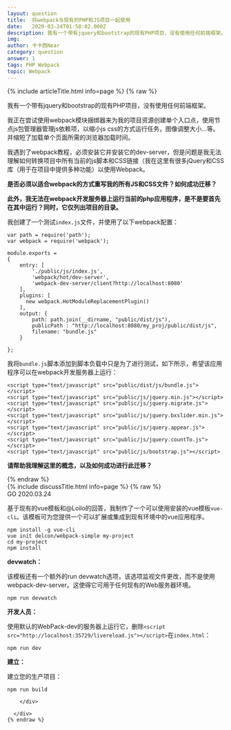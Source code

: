 ```yaml
---
layout: question
title:  将webpack与现有的PHP和JS项目一起使用
date:   2020-03-24T01:58:02.000Z
description: 我有一个带有jquery和bootstrap的现有PHP项目，没有使用任何前端框架。我正在尝试使用webpack模块捆绑器来为我的项目资源创建单个入口...
img: 
author: 卡卡西Near
category: question
answer: 1
tags: PHP Webpack
topic: Webpack
---
```

<div class="article-root">
  <div class="article">
    {% include articleTitle.html info=page %}
    {% raw %}
    <div class="article-content"><p><font style="vertical-align: inherit;"><font style="vertical-align: inherit;">我有一个带有jquery和bootstrap的现有PHP项目，没有使用任何前端框架。</font></font></p>

<p><font style="vertical-align: inherit;"><font style="vertical-align: inherit;">我正在尝试使用webpack模块捆绑器来为我的项目资源创建单个入口点，使用节点js包管理器管理js依赖项，以缩小js css的方式运行任务，图像调整大小...等。</font><font style="vertical-align: inherit;">并缩短了加载单个页面所需的浏览器加载时间。</font></font></p>

<p><font style="vertical-align: inherit;"><font style="vertical-align: inherit;">我遇到了webpack教程，必须安装它并安装它的dev-server，但是问题是我无法理解如何转换项目中所有当前的js脚本和CSS链接（我在这里有很多jQuery和CSS库（用于在项目中提供多种功能）以使用Webpack。</font></font></p>

<p><strong><font style="vertical-align: inherit;"><font style="vertical-align: inherit;">是否必须以适合webpack的方式重写我的所有JS和CSS文件？</font><font style="vertical-align: inherit;">如何成功迁移？</font></font></strong></p>

<p><strong><font style="vertical-align: inherit;"><font style="vertical-align: inherit;">此外，我无法在webpack开发服务器上运行当前的php应用程序，是不是要首先在其中运行？</font><font style="vertical-align: inherit;">同时，它仅列出项目的目录。</font></font></strong></p>

<p><font style="vertical-align: inherit;"><font style="vertical-align: inherit;">我创建了一个测试</font></font><code>index.js</code><font style="vertical-align: inherit;"><font style="vertical-align: inherit;">文件，并使用了以下webpack配置：</font></font></p>

<pre><code>var path = require('path');<font></font>
var webpack = require('webpack');<font></font>
<font></font>
module.exports =<font></font>
{<font></font>
    entry: [<font></font>
        './public/js/index.js',<font></font>
        'webpack/hot/dev-server',<font></font>
        'webpack-dev-server/client?http://localhost:8080'<font></font>
    ],<font></font>
    plugins: [<font></font>
      new webpack.HotModuleReplacementPlugin()<font></font>
    ],<font></font>
    output: {<font></font>
        path: path.join(__dirname, "public/dist/js"),<font></font>
        publicPath : "http://localhost:8080/my_proj/public/dist/js",<font></font>
        filename: "bundle.js"<font></font>
    }<font></font>
<font></font>
};<font></font>
</code></pre>

<p><font style="vertical-align: inherit;"><font style="vertical-align: inherit;">我将</font></font><code>bundle.js</code><font style="vertical-align: inherit;"><font style="vertical-align: inherit;">脚本</font><font style="vertical-align: inherit;">添加</font><font style="vertical-align: inherit;">到脚本负载中只是为了进行测试，如下所示，希望该应用程序可以在webpack开发服务器上运行：</font></font></p>

<pre><code>&lt;script type="text/javascript" src="public/dist/js/bundle.js"&gt;&lt;/script&gt;<font></font>
&lt;script type="text/javascript" src="public/js/jquery.min.js"&gt;&lt;/script&gt;<font></font>
&lt;script type="text/javascript" src="public/js/jquery.migrate.js"&gt;&lt;/script&gt;<font></font>
&lt;script type="text/javascript" src="public/js/jquery.bxslider.min.js"&gt;&lt;/script&gt;<font></font>
&lt;script type="text/javascript" src="public/js/jquery.appear.js"&gt;&lt;/script&gt;<font></font>
&lt;script type="text/javascript" src="public/js/jquery.countTo.js"&gt;&lt;/script&gt;<font></font>
&lt;script type="text/javascript" src="public/js/bootstrap.js"&gt;&lt;/script&gt;<font></font>
</code></pre>

<p><strong><font style="vertical-align: inherit;"><font style="vertical-align: inherit;">请帮助我理解这里的概念，以及如何成功进行此迁移？</font></font></strong></p></div>
    {% endraw %}
  </div>

  <div class="discuss-wrapper">
    {% include discussTitle.html info=page %}
    {% raw %}
    <div class="discuss-item">
        <div class="discuss-parent">
          <div class="discuss-meta">
            <span class="discuss-user">GO</span>
            <span class="discuss-time">2020.03.24</span>
          </div>
          <div class="discuss-comment"><p><font style="vertical-align: inherit;"><font style="vertical-align: inherit;">基于现有的vue模板和@Loilo的回答，我制作了一个可以使用安装的vue模板</font></font><code>vue-cli</code><font style="vertical-align: inherit;"><font style="vertical-align: inherit;">。</font><font style="vertical-align: inherit;">该模板可为您提供一个可以扩展或集成到现有环境中的vue应用程序。</font></font></p>

<pre><code>npm install -g vue-cli<font></font>
vue init delcon/webpack-simple my-project<font></font>
cd my-project<font></font>
npm install<font></font>
</code></pre>

<p><strong><font style="vertical-align: inherit;"><font style="vertical-align: inherit;">devwatch：</font></font></strong></p>

<p><font style="vertical-align: inherit;"><font style="vertical-align: inherit;">该模板还有一个额外的run devwatch选项，该选项监视文件更改，而不是使用webpack-dev-server。</font><font style="vertical-align: inherit;">这使得它可用于任何现有的Web服务器环境。</font></font></p>

<pre><code>npm run devwatch
</code></pre>

<p><strong><font style="vertical-align: inherit;"><font style="vertical-align: inherit;">开发人员：</font></font></strong></p>

<p><font style="vertical-align: inherit;"><font style="vertical-align: inherit;">使用默认的WebPack-dev的服务器上运行它，删除</font></font><code>&lt;script src="http://localhost:35729/livereload.js"&gt;&lt;/script&gt;</code><font style="vertical-align: inherit;"><font style="vertical-align: inherit;">在</font></font><code>index.html</code><font style="vertical-align: inherit;"><font style="vertical-align: inherit;">：</font></font></p>

<pre><code>npm run dev
</code></pre>

<p><strong><font style="vertical-align: inherit;"><font style="vertical-align: inherit;">建立：</font></font></strong></p>

<p><font style="vertical-align: inherit;"><font style="vertical-align: inherit;">建立您的生产项目：</font></font></p>

<pre><code>npm run build
</code></pre></div>
        </div>
        
      </div>
    {% endraw %}
  </div>
<div>
